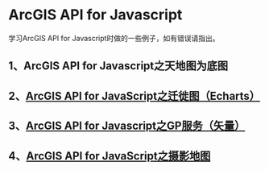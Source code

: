 # ArcGIS API for Javascript
学习ArcGIS API for Javascript时做的一些例子，如有错误请指出。  
## 1、ArcGIS API for Javascript之天地图为底图
## 2、[ArcGIS API for JavaScript之迁徙图（Echarts）](https://zhengjie9510.github.io/2020/05/06/ArcGIS-API-for-JavaScript-migration-map-Echarts.html)
## 3、[ArcGIS API for Javascript之GP服务（矢量）](https://zhengjie9510.github.io/2020/05/10/ArcGIS-API-for-Javascript-GP-service-vector.html)
## 4、[ArcGIS API for JavaScript之摄影地图](https://zhengjie9510.github.io/2020/05/13/ArcGIS-API-for-Javascript-photography-map.html)
